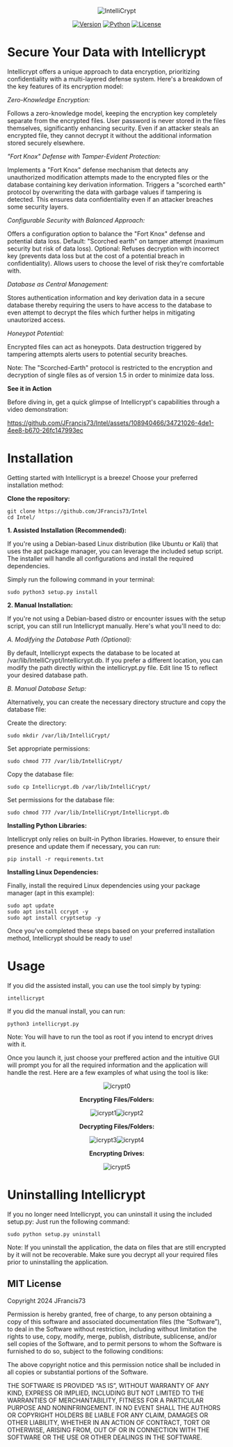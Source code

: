 <div align="center">

   ![IntelliCrypt](https://github.com/user-attachments/assets/5aad5a92-5089-4dd0-953f-67338bdf47e6)

[![Version](https://img.shields.io/badge/version-1.5-blue.svg)](https://github.com/JFrancis73/intellicrypt/releases/tag/v1.5)
[![Python](https://img.shields.io/badge/python-3.11%2B-blue.svg)](https://www.python.org/downloads/)
[![License](https://img.shields.io/badge/License-MIT-blue.svg)](https://opensource.org/licenses/MIT)
</div>

# Secure Your Data with Intellicrypt

Intellicrypt offers a unique approach to data encryption, prioritizing confidentiality with a multi-layered defense system. Here's a breakdown of the key features of its encryption model:

*Zero-Knowledge Encryption:*

  Follows a zero-knowledge model, keeping the encryption key completely separate from the encrypted files.
  User password is never stored in the files themselves, significantly enhancing security.
  Even if an attacker steals an encrypted file, they cannot decrypt it without the additional information stored securely elsewhere.

*"Fort Knox" Defense with Tamper-Evident Protection:*

  Implements a "Fort Knox" defense mechanism that detects any unauthorized modification attempts made to the encrypted files or the database containing key derivation information.
  Triggers a "scorched earth" protocol by overwriting the data with garbage values if tampering is detected. This ensures data confidentiality even if an attacker breaches some security layers.

*Configurable Security with Balanced Approach:*

  Offers a configuration option to balance the "Fort Knox" defense and potential data loss.
        Default: "Scorched earth" on tamper attempt (maximum security but risk of data loss).
        Optional: Refuses decryption with incorrect key (prevents data loss but at the cost of a potential breach in confidentiality).
  Allows users to choose the level of risk they're comfortable with.

*Database as Central Management:*

  Stores authentication information and key derivation data in a secure database thereby requiring the users to have access to the database to even attempt to decrypt the files which further helps in mitigating unautorized access.

*Honeypot Potential:*

  Encrypted files can act as honeypots.
  Data destruction triggered by tampering attempts alerts users to potential security breaches.

Note: The "Scorched-Earth" protocol is restricted to the encryption and decryption of single files as of version 1.5 in order to minimize data loss.

**See it in Action**

Before diving in, get a quick glimpse of Intellicrypt's capabilities through a video demonstration:



https://github.com/JFrancis73/Intel/assets/108940466/34721026-4de1-4ee8-b670-26fc147993ec



# Installation

Getting started with Intellicrypt is a breeze! Choose your preferred installation method:

**Clone the repository:**

    git clone https://github.com/JFrancis73/Intel
    cd Intel/

**1. Assisted Installation (Recommended):**

If you're using a Debian-based Linux distribution (like Ubuntu or Kali) that uses the apt package manager, you can leverage the included setup script. The installer will handle all configurations and install the required dependencies.

Simply run the following command in your terminal:

    sudo python3 setup.py install

**2. Manual Installation:**

If you're not using a Debian-based distro or encounter issues with the setup script, you can still run Intellicrypt manually. Here's what you'll need to do:

*A. Modifying the Database Path (Optional):*

By default, Intellicrypt expects the database to be located at /var/lib/IntelliCrypt/Intellicrypt.db. If you prefer a different location, you can modify the path directly within the intellicrypt.py file. Edit line 15 to reflect your desired database path.

*B. Manual Database Setup:*

Alternatively, you can create the necessary directory structure and copy the database file:

Create the directory:

    sudo mkdir /var/lib/IntelliCrypt/

Set appropriate permissions:

    sudo chmod 777 /var/lib/IntelliCrypt/

Copy the database file:

    sudo cp Intellicrypt.db /var/lib/IntelliCrypt/

Set permissions for the database file:

    sudo chmod 777 /var/lib/IntelliCrypt/Intellicrypt.db

**Installing Python Libraries:**

Intellicrypt only relies on built-in Python libraries. However, to ensure their presence and update them if necessary, you can run:

    pip install -r requirements.txt

**Installing Linux Dependencies:**

Finally, install the required Linux dependencies using your package manager (apt in this example):

    sudo apt update
    sudo apt install ccrypt -y
    sudo apt install cryptsetup -y

Once you've completed these steps based on your preferred installation method, Intellicrypt should be ready to use!

# Usage

If you did the assisted install, you can use the tool simply by typing:

    intellicrypt

If you did the manual install, you can run:

    python3 intellicrypt.py

Note: You will have to run the tool as root if you intend to encrypt drives with it.

Once you launch it, just choose your preffered action and the intuitive GUI will prompt you for all the required information and the application will handle the rest.
Here are a few examples of what using the tool is like:

<div align="center">
	
![icrypt0](https://github.com/JFrancis73/Intel/assets/108940466/669d979e-cae9-44ab-bc4a-34b083b46df5)


**Encrypting Files/Folders:**


![icrypt1](https://github.com/JFrancis73/Intel/assets/108940466/12ef839e-9ade-48af-a0e3-cfacd6429b55)![icrypt2](https://github.com/JFrancis73/Intel/assets/108940466/b361e9b1-ca25-4803-96cb-6eb36956deaf)


**Decrypting Files/Folders:**


![icrypt3](https://github.com/JFrancis73/Intel/assets/108940466/65f656f3-6621-4a9f-88c8-69552aeb28f5)![icrypt4](https://github.com/JFrancis73/Intel/assets/108940466/50334766-b8ea-47b5-9098-0ecd5fff422e)


**Encrypting Drives:**


![icrypt5](https://github.com/JFrancis73/Intel/assets/108940466/b2bb875d-eb48-4d26-a0ac-bb1d5f62f7fe)

</div>

# Uninstalling Intellicrypt

If you no longer need Intellicrypt, you can uninstall it using the included setup.py:
	Just run the following command:
 
	sudo python setup.py uninstall
	
Note: If you uninstall the application, the data on files that are still encrypted by it will not be recoverable. Make sure you decrypt all your required files prior to uninstalling the application.

## MIT License

Copyright 2024 JFrancis73

Permission is hereby granted, free of charge, to any person obtaining a copy of this software and associated documentation files (the “Software”), to deal in the Software without restriction, including without limitation the rights to use, copy, modify, merge, publish, distribute, sublicense, and/or sell copies of the Software, and to permit persons to whom the Software is furnished to do so, subject to the following conditions:

The above copyright notice and this permission notice shall be included in all copies or substantial portions of the Software.

THE SOFTWARE IS PROVIDED “AS IS”, WITHOUT WARRANTY OF ANY KIND, EXPRESS OR IMPLIED, INCLUDING BUT NOT LIMITED TO THE WARRANTIES OF MERCHANTABILITY, FITNESS FOR A PARTICULAR PURPOSE AND NONINFRINGEMENT. IN NO EVENT SHALL THE AUTHORS OR COPYRIGHT HOLDERS BE LIABLE FOR ANY CLAIM, DAMAGES OR OTHER LIABILITY, WHETHER IN AN ACTION OF CONTRACT, TORT OR OTHERWISE, ARISING FROM, OUT OF OR IN CONNECTION WITH THE SOFTWARE OR THE USE OR OTHER DEALINGS IN THE SOFTWARE.

